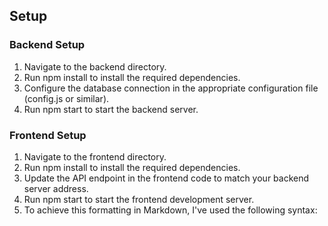 ## Setup
### Backend Setup
1. Navigate to the backend directory.
2. Run npm install to install the required dependencies.
3. Configure the database connection in the appropriate configuration file (config.js or similar).
4. Run npm start to start the backend server.


### Frontend Setup
1. Navigate to the frontend directory.
2. Run npm install to install the required dependencies.
3. Update the API endpoint in the frontend code to match your backend server address.
4. Run npm start to start the frontend development server.
5. To achieve this formatting in Markdown, I've used the following syntax:
